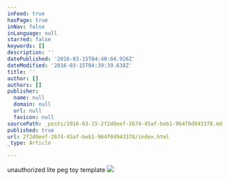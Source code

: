 ```yaml
---
inFeed: true
hasPage: true
inNav: false
inLanguage: null
starred: false
keywords: []
description: ''
datePublished: '2016-03-15T04:40:04.926Z'
dateModified: '2016-03-15T04:39:39.638Z'
title: ''
author: []
authors: []
publisher:
  name: null
  domain: null
  url: null
  favicon: null
sourcePath: _posts/2016-03-15-2f2d8eef-2674-45af-beb1-964f0d943378.md
published: true
url: 2f2d8eef-2674-45af-beb1-964f0d943378/index.html
_type: Article

---
```

unauthorized lite peg toy template
![](https://the-grid-user-content.s3-us-west-2.amazonaws.com/8943e886-38a4-43b1-9e55-5d6390ff78a6.jpg)